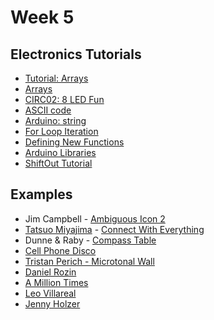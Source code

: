 # Week 5

## Electronics Tutorials

* [Tutorial: Arrays](https://www.arduino.cc/en/Tutorial/Arrays)
* [Arrays](https://vimeo.com/101360989)
* [CIRC02: 8 LED Fun](https://learn.adafruit.com/experimenters-guide-for-metro/circ02-intro)
* [ASCII code](https://www.ascii-code.com/)
* [Arduino: string](https://www.arduino.cc/reference/en/language/variables/data-types/string/)
* [For Loop Iteration](https://www.arduino.cc/en/Tutorial/ForLoopIteration)
* [Defining New Functions](https://www.arduino.cc/en/Reference/FunctionDeclaration)
* [Arduino Libraries](https://learn.adafruit.com/adafruit-all-about-arduino-libraries-install-use/)
* [ShiftOut Tutorial](https://www.arduino.cc/en/Tutorial/ShiftOut)

## Examples

* Jim Campbell - [Ambiguous Icon 2](http://www.jimcampbell.tv/portfolio/low_resolution_works/ambiguous_icon_2_fight/)
* [Tatsuo Miyajima](http://tatsuomiyajima.com/category/work-projects/) - [Connect With Everything](https://www.youtube.com/watch?v=5LFzXwWzVjY)
* Dunne & Raby - [Compass Table](http://www.dunneandraby.co.uk/content/books/90/0)
* [Cell Phone Disco](http://www.cellphonedisco.org/)
* [Tristan Perich - Microtonal Wall](https://www.youtube.com/watch?v=MJSgaEaZytg)
* [Daniel Rozin](https://vimeo.com/search?q=rozin+mirror)
* [A Million Times](http://www.humanssince1982.com/a-million-times)
* [Leo Villareal](https://www.youtube.com/watch?v=HplsGiSmnJI)
* [Jenny Holzer](http://projects.jennyholzer.com/LEDs)
